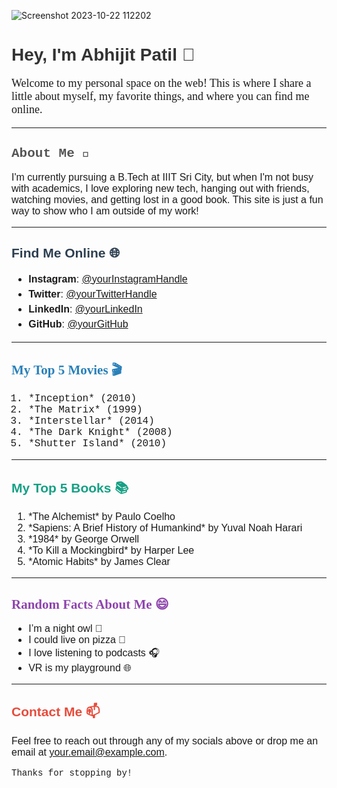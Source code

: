 ![Screenshot 2023-10-22 112202](https://github.com/user-attachments/assets/657233d4-4ea4-4300-a095-30b273524462)

<h1 style="font-family: Arial, sans-serif; color: #333;">Hey, I'm Abhijit Patil 🎉</h1>

<p style="font-family: 'Georgia', serif; font-size: 18px;">
Welcome to my personal space on the web! This is where I share a little about myself, my favorite things, and where you can find me online.
</p>

---

<h2 style="font-family: 'Courier New', monospace; color: #555;">About Me 🌱</h2>
<p style="font-family: Verdana, sans-serif; font-size: 16px;">
I'm currently pursuing a B.Tech at IIIT Sri City, but when I'm not busy with academics, I love exploring new tech, hanging out with friends, watching movies, and getting lost in a good book. This site is just a fun way to show who I am outside of my work!
</p>

---

<h2 style="font-family: 'Helvetica', sans-serif; color: #2c3e50;">Find Me Online 🌐</h2>
<ul style="font-family: 'Arial', sans-serif; font-size: 16px; line-height: 1.5;">
  <li><strong>Instagram</strong>: <a href="https://instagram.com/yourInstagramHandle">@yourInstagramHandle</a></li>
  <li><strong>Twitter</strong>: <a href="https://twitter.com/yourTwitterHandle">@yourTwitterHandle</a></li>
  <li><strong>LinkedIn</strong>: <a href="https://linkedin.com/in/yourLinkedIn">@yourLinkedIn</a></li>
  <li><strong>GitHub</strong>: <a href="https://github.com/yourGitHub">@yourGitHub</a></li>
</ul>

---

<h2 style="font-family: 'Times New Roman', serif; color: #2980b9;">My Top 5 Movies 🎬</h2>
<ol style="font-family: 'Courier New', monospace; font-size: 16px;">
  <li>*Inception* (2010)</li>
  <li>*The Matrix* (1999)</li>
  <li>*Interstellar* (2014)</li>
  <li>*The Dark Knight* (2008)</li>
  <li>*Shutter Island* (2010)</li>
</ol>

---

<h2 style="font-family: 'Verdana', sans-serif; color: #16a085;">My Top 5 Books 📚</h2>
<ol style="font-family: 'Tahoma', sans-serif; font-size: 16px;">
  <li>*The Alchemist* by Paulo Coelho</li>
  <li>*Sapiens: A Brief History of Humankind* by Yuval Noah Harari</li>
  <li>*1984* by George Orwell</li>
  <li>*To Kill a Mockingbird* by Harper Lee</li>
  <li>*Atomic Habits* by James Clear</li>
</ol>

---

<h2 style="font-family: 'Georgia', serif; color: #8e44ad;">Random Facts About Me 😄</h2>
<ul style="font-family: 'Arial', sans-serif; font-size: 16px;">
  <li>I’m a night owl 🌙</li>
  <li>I could live on pizza 🍕</li>
  <li>I love listening to podcasts 🎧</li>
  <li>VR is my playground 🌐</li>
</ul>

---

<h2 style="font-family: 'Trebuchet MS', sans-serif; color: #e74c3c;">Contact Me 📫</h2>
<p style="font-family: 'Arial', sans-serif; font-size: 16px;">
Feel free to reach out through any of my socials above or drop me an email at <a href="mailto:your.email@example.com">your.email@example.com</a>.
</p>

<p style="font-family: 'Courier New', monospace;">Thanks for stopping by!</p>
